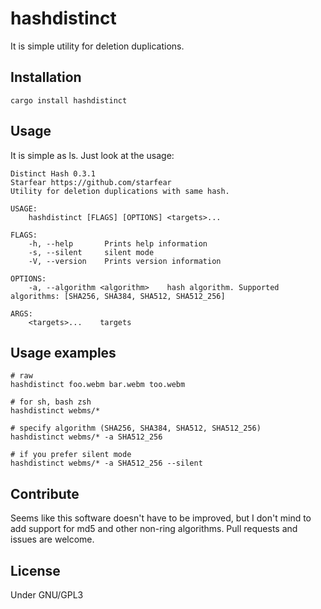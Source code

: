 # hashdistinct
It is simple utility for deletion duplications.

## Installation
```
cargo install hashdistinct
```

## Usage
It is simple as ls. Just look at the usage:

```
Distinct Hash 0.3.1
Starfear https://github.com/starfear
Utility for deletion duplications with same hash.

USAGE:
    hashdistinct [FLAGS] [OPTIONS] <targets>...

FLAGS:
    -h, --help       Prints help information
    -s, --silent     silent mode
    -V, --version    Prints version information

OPTIONS:
    -a, --algorithm <algorithm>    hash algorithm. Supported algorithms: [SHA256, SHA384, SHA512, SHA512_256]

ARGS:
    <targets>...    targets
```

## Usage examples
```
# raw
hashdistinct foo.webm bar.webm too.webm

# for sh, bash zsh
hashdistinct webms/*

# specify algorithm (SHA256, SHA384, SHA512, SHA512_256)
hashdistinct webms/* -a SHA512_256

# if you prefer silent mode
hashdistinct webms/* -a SHA512_256 --silent
```

## Contribute
Seems like this software doesn't have to be improved, but I don't mind to add support for md5 and other non-ring algorithms.
Pull requests and issues are welcome.

## License
Under GNU/GPL3